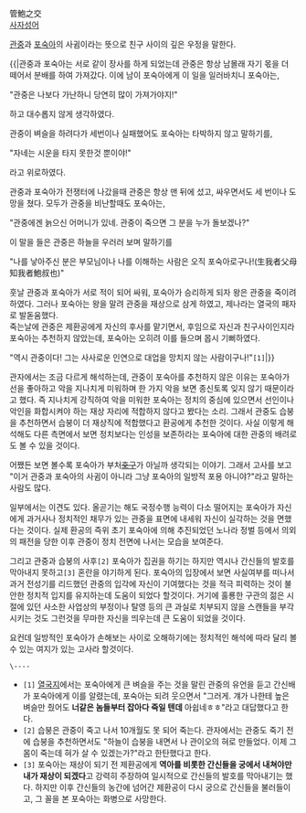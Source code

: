 管鮑之交  
[사자성어](%EC%82%AC%EC%9E%90%EC%84%B1%EC%96%B4.md)

[관중](%EA%B4%80%EC%A4%91.md)과 [포숙아](%ED%8F%AC%EC%88%99%EC%95%84.md)의
사귐이라는 뜻으로 친구 사이의 깊은 우정을 말한다.

{{|관중과 포숙아는 서로 같이 장사를 하게 되었는데 관중은 항상 남몰래 자기 몫을 더 떼어서 분배를 하여 가져갔다. 이에 남이 포숙아에게
이 일을 일러바치니 포숙아는,

"관중은 나보다 가난하니 당연히 많이 가져가야지!"

하고 대수롭지 않게 생각하였다.

관중이 벼슬을 하려다가 세번이나 실패했어도 포숙아는 타박하지 않고 말하기를,

"자네는 시운을 타지 못한것 뿐이야!"

라고 위로하였다.

관중과 포숙아가 전쟁터에 나갔을때 관중은 항상 맨 뒤에 섰고, 싸우면서도 세 번이나 도망을 쳤다. 모두가 관중을 비난할때도 포숙아는,

"관중에겐 늙으신 어머니가 있네. 관중이 죽으면 그 분을 누가 돌보겠나?"

이 말을 들은 관중은 하늘을 우러러 보며 말하기를

"나를 낳아주신 분은 부모님이나 나를 이해하는 사람은 오직 포숙아로구나!(生我者父母 知我者鮑叔也)"

훗날 관중과 포숙아가 서로 적이 되어 싸워, 포숙아가 승리하게 되자 왕은 관중을 죽이려 하였다. 그러나 포숙아는 왕을 말려 관중을 재상으로
삼게 하였고, 제나라는 열국의 패자로 발돋움했다.  
죽는날에 관중은 제환공에게 자신의 후사를 맡기면서, 후임으로 자신과 친구사이인지라 포숙아는 추천하지 않았는데, 포숙아는 오히려 이를 들으며
몹시 기뻐하였다.

"역시 관중이다! 그는 사사로운 인연으로 대업을 망치지 않는 사람이구나!"`[1]`|}}

관자에서는 조금 다르게 해석하는데, 관중이 포숙아를 추천하지 않은 이유는 포숙아가 선을 좋아하고 악을 지나치게 미워하며 한 가지 악을 보면
종신토록 잊지 않기 때문이라고 했다. 즉 지나치게 강직하여 악을 미워한 포숙아는 정치의 중심에 있으면서 선인이나 악인을 화합시켜야 하는 재상
자리에 적합하지 않다고 봤다는 소리. 그래서 관중도 습붕을 추천하면서 습붕이 더 재상직에 적합했다고 환공에게 추천한 것이다. 사실 이렇게
해석해도 다른 측면에서 보면 정치보다는 인성을 보존하라는 포숙아에 대한 관중의 배려로도 볼 수 있을 것이다.

어쨌든 보면 볼수록 포숙아가 부처<del>[호구](%ED%98%B8%EA%B5%AC.md)</del>가 아닐까 생각되는 이야기. 그래서
고사를 보고 "이거 관중과 포숙아의 사귐이 아니라 그냥 포숙아의 일방적 포용 아니야?"라고 말하는 사람도 많다.

일부에서는 이견도 있다. 올곧기는 해도 국정수행 능력이 다소 떨어지는 포숙아가 자신에게 과거사나 정치적인 채무가 있는 관중을 표면에 내세워
자신이 실각하는 것을 면했다는 것이다. 실제 환공의 즉위 초기 포숙아에 의해 추진되었던 노나라 정벌 등에서 의외의 패전을 당한 이후 관중이
정치 전면에 나서는 모습을 보여준다.

그리고 관중과 습붕의 사후`[2]` 포숙아가 집권을 하기는 하지만 역시나 간신들의 발호를 막아내지 못하고`[3]` 혼란을 야기하게 된다.
포숙아의 입장에서 보면 사실여부를 떠나서 과거 전성기를 리드했던 관중의 입각에 자신이 기여했다는 것을 적극 피력하는 것이 불안한 정치적
입지를 유지하는데 도움이 되었다 할것이다. 거기에 훌룡한 구관의 젊은 시절에 있던 사소한 사업상의 부정이나 탈영 등의 큰 과실로 치부되지
않을 스캔들을 부각시키는 것도 그런것을 무마한 자신을 띄우는데 큰 도움이 되었을 것이다.

요컨데 일방적인 포숙아가 손해보는 사이로 오해하기에는 정치적인 해석에 따라 달리 볼수 있는 여지가 있는 고사라 할것이다.

`\----`

  * `[1]` [열국지](%EC%97%B4%EA%B5%AD%EC%A7%80.md)에서는 포숙아에게 큰 벼슬을 주는 것을 말린 관중의 유언을 듣고 간신배가 포숙아에게 이를 알렸는데, 포숙아는 되려 웃으면서 "그러게. 걔가 나한테 높은 벼슬만 줬어도 **너같은 놈들부터 잡아다 죽일 텐데** 아쉽네ㅎㅎ"라고 대답했다고 한다.
  * `[2]` 습붕은 관중이 죽고 나서 10개월도 못 되어 죽는다. 관자에서는 관중도 죽기 전에 습붕을 추천하면서도 "하늘이 습붕을 내면서 나 관이오의 혀로 만들었다. 이제 그 몸이 죽는데 혀가 살 수 있겠는가?"라고 한탄했다고 한다.
  * `[3]` 포숙아는 재상이 되기 전 제환공에게 **역아를 비롯한 간신들을 궁에서 내쳐야만 내가 재상이 되겠다**고 강력히 주장하여 일시적으로 간신들의 발호를 막아내기는 했다. 하지만 이후 간신들의 농간에 넘어간 제환공이 다시 궁으로 간신들을 불러들이고, 그 꼴을 본 포숙아는 화병으로 사망한다.

